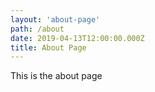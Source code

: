 ```yaml
---
layout: 'about-page'
path: /about
date: 2019-04-13T12:00:00.000Z
title: About Page
---
```


This is the about page 

<style>
svg.social {
  width: 1em;
  height: 1em;
  position: relative;
  top: 2px;
}
</style>